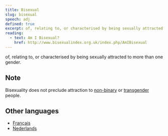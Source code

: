 ```yaml
---
title: Bisexual
slug: bisexual
speech: adj
defined: true
excerpt: of, relating to, or characterised by being sexually attracted to more than one gender.
reading:
  - text: Am I Bisexual?
    href: http://www.bisexualindex.org.uk/index.php/AmIBisexual
---
```


of, relating to, or characterised by being sexually attracted to more than one gender.

## Note

Bisexuality does not preclude attraction to [non-binary](/definitions/non-binary) or [transgender](/definitions/transgender) people.

## Other languages

- [Français](/definitions/fr_FR/bisexuel)
- [Nederlands](/definitions/nl_NL/biseksueel)
